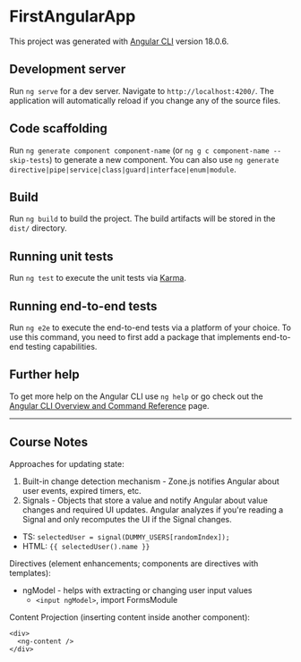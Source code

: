 # FirstAngularApp

This project was generated with [Angular CLI](https://github.com/angular/angular-cli) version 18.0.6.

## Development server

Run `ng serve` for a dev server. Navigate to `http://localhost:4200/`. The application will automatically reload if you change any of the source files.

## Code scaffolding

Run `ng generate component component-name` (or `ng g c component-name --skip-tests`) to generate a new component. You can also use `ng generate directive|pipe|service|class|guard|interface|enum|module`.

## Build

Run `ng build` to build the project. The build artifacts will be stored in the `dist/` directory.

## Running unit tests

Run `ng test` to execute the unit tests via [Karma](https://karma-runner.github.io).

## Running end-to-end tests

Run `ng e2e` to execute the end-to-end tests via a platform of your choice. To use this command, you need to first add a package that implements end-to-end testing capabilities.

## Further help

To get more help on the Angular CLI use `ng help` or go check out the [Angular CLI Overview and Command Reference](https://angular.dev/tools/cli) page.

---

## Course Notes

Approaches for updating state:

1. Built-in change detection mechanism - Zone.js notifies Angular about user events, expired timers, etc.
2. Signals - Objects that store a value and notify Angular about value changes and required UI updates. Angular analyzes if you're reading a Signal and only recomputes the UI if the Signal changes.

- TS: `selectedUser = signal(DUMMY_USERS[randomIndex]);`
- HTML: `{{ selectedUser().name }}`

Directives (element enhancements; components are directives with templates):

- ngModel - helps with extracting or changing user input values
  - `<input ngModel>`, import FormsModule

Content Projection (inserting content inside another component):

```
<div>
  <ng-content />
</div>
```
